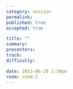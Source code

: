 ```yaml
---
category: session
permalink:
published: true
accepted: true

title: ""
summary:
presenters:
track:
difficulty:

date: 2013-06-20 1:30pm
room: room-1
---
```



